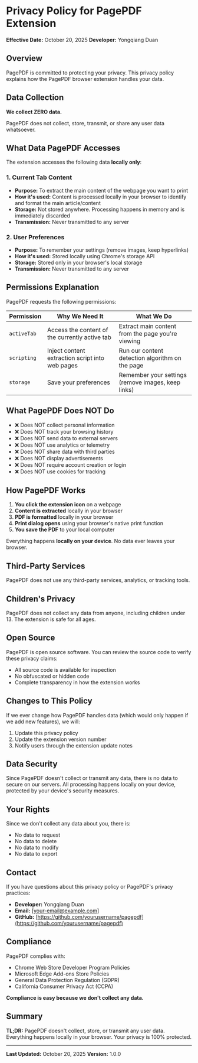 # Privacy Policy for PagePDF Extension

**Effective Date:** October 20, 2025
**Developer:** Yongqiang Duan

## Overview

PagePDF is committed to protecting your privacy. This privacy policy explains how the PagePDF browser extension handles your data.

## Data Collection

**We collect ZERO data.**

PagePDF does not collect, store, transmit, or share any user data whatsoever.

## What Data PagePDF Accesses

The extension accesses the following data **locally only**:

### 1. Current Tab Content
- **Purpose:** To extract the main content of the webpage you want to print
- **How it's used:** Content is processed locally in your browser to identify and format the main article/content
- **Storage:** Not stored anywhere. Processing happens in memory and is immediately discarded
- **Transmission:** Never transmitted to any server

### 2. User Preferences
- **Purpose:** To remember your settings (remove images, keep hyperlinks)
- **How it's used:** Stored locally using Chrome's storage API
- **Storage:** Stored only in your browser's local storage
- **Transmission:** Never transmitted to any server

## Permissions Explanation

PagePDF requests the following permissions:

| Permission  | Why We Need It                                  | What We Do                                         |
| ----------- | ----------------------------------------------- | -------------------------------------------------- |
| `activeTab` | Access the content of the currently active tab  | Extract main content from the page you're viewing  |
| `scripting` | Inject content extraction script into web pages | Run our content detection algorithm on the page    |
| `storage`   | Save your preferences                           | Remember your settings (remove images, keep links) |

## What PagePDF Does NOT Do

- ❌ Does NOT collect personal information
- ❌ Does NOT track your browsing history
- ❌ Does NOT send data to external servers
- ❌ Does NOT use analytics or telemetry
- ❌ Does NOT share data with third parties
- ❌ Does NOT display advertisements
- ❌ Does NOT require account creation or login
- ❌ Does NOT use cookies for tracking

## How PagePDF Works

1. **You click the extension icon** on a webpage
2. **Content is extracted** locally in your browser
3. **PDF is formatted** locally in your browser
4. **Print dialog opens** using your browser's native print function
5. **You save the PDF** to your local computer

Everything happens **locally on your device**. No data ever leaves your browser.

## Third-Party Services

PagePDF does not use any third-party services, analytics, or tracking tools.

## Children's Privacy

PagePDF does not collect any data from anyone, including children under 13. The extension is safe for all ages.

## Open Source

PagePDF is open source software. You can review the source code to verify these privacy claims:

- All source code is available for inspection
- No obfuscated or hidden code
- Complete transparency in how the extension works

## Changes to This Policy

If we ever change how PagePDF handles data (which would only happen if we add new features), we will:

1. Update this privacy policy
2. Update the extension version number
3. Notify users through the extension update notes

## Data Security

Since PagePDF doesn't collect or transmit any data, there is no data to secure on our servers. All processing happens locally on your device, protected by your device's security measures.

## Your Rights

Since we don't collect any data about you, there is:

- No data to request
- No data to delete
- No data to modify
- No data to export

## Contact

If you have questions about this privacy policy or PagePDF's privacy practices:

- **Developer:** Yongqiang Duan
- **Email:** [your-email@example.com]
- **GitHub:** [https://github.com/yourusername/pagepdf](https://github.com/yourusername/pagepdf)

## Compliance

PagePDF complies with:

- Chrome Web Store Developer Program Policies
- Microsoft Edge Add-ons Store Policies
- General Data Protection Regulation (GDPR)
- California Consumer Privacy Act (CCPA)

**Compliance is easy because we don't collect any data.**

## Summary

**TL;DR:** PagePDF doesn't collect, store, or transmit any user data. Everything happens locally in your browser. Your privacy is 100% protected.

---

**Last Updated:** October 20, 2025
**Version:** 1.0.0
